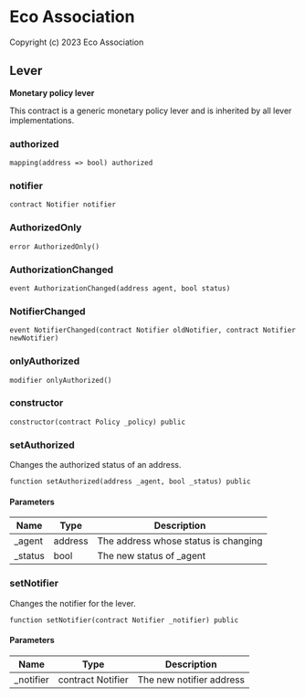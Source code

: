 # Eco Association

Copyright (c) 2023 Eco Association

## Lever

**Monetary policy lever**

This contract is a generic monetary policy lever and is inherited by all lever implementations.

### authorized

```solidity
mapping(address => bool) authorized
```

### notifier

```solidity
contract Notifier notifier
```

### AuthorizedOnly

```solidity
error AuthorizedOnly()
```

### AuthorizationChanged

```solidity
event AuthorizationChanged(address agent, bool status)
```

### NotifierChanged

```solidity
event NotifierChanged(contract Notifier oldNotifier, contract Notifier newNotifier)
```

### onlyAuthorized

```solidity
modifier onlyAuthorized()
```

### constructor

```solidity
constructor(contract Policy _policy) public
```

### setAuthorized

Changes the authorized status of an address.

```solidity
function setAuthorized(address _agent, bool _status) public
```
#### Parameters

| Name | Type | Description |
| ---- | ---- | ----------- |
| _agent | address | The address whose status is changing |
| _status | bool | The new status of _agent |

### setNotifier

Changes the notifier for the lever.

```solidity
function setNotifier(contract Notifier _notifier) public
```
#### Parameters

| Name | Type | Description |
| ---- | ---- | ----------- |
| _notifier | contract Notifier | The new notifier address |

